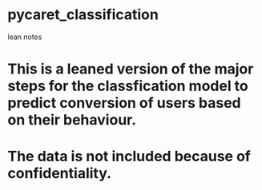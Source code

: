 # pycaret_classification
lean notes


# This is a leaned version of the major steps for the classfication model to predict conversion of users based on their behaviour.

# The data is not included because of confidentiality. 


